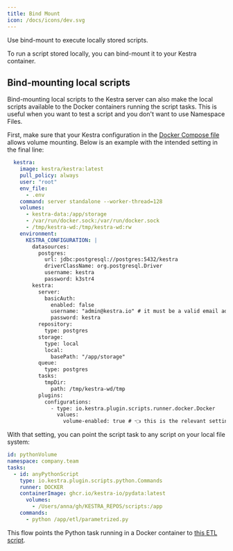 ```yaml
---
title: Bind Mount
icon: /docs/icons/dev.svg
---
```


Use bind-mount to execute locally stored scripts.

To run a script stored locally, you can bind-mount it to your Kestra container.

## Bind-mounting local scripts

Bind-mounting local scripts to the Kestra server can also make the local scripts available to the Docker containers running the script tasks. This is useful when you want to test a script and you don't want to use Namespace Files.

First, make sure that your Kestra configuration in the [Docker Compose file](https://github.com/kestra-io/kestra/blob/develop/docker-compose.yml) allows volume mounting. Below is an example with the intended setting in the final line:

```yaml
  kestra:
    image: kestra/kestra:latest
    pull_policy: always
    user: "root"
    env_file:
      - .env
    command: server standalone --worker-thread=128
    volumes:
      - kestra-data:/app/storage
      - /var/run/docker.sock:/var/run/docker.sock
      - /tmp/kestra-wd:/tmp/kestra-wd:rw
    environment:
      KESTRA_CONFIGURATION: |
        datasources:
          postgres:
            url: jdbc:postgresql://postgres:5432/kestra
            driverClassName: org.postgresql.Driver
            username: kestra
            password: k3str4
        kestra:
          server:
            basicAuth:
              enabled: false
              username: "admin@kestra.io" # it must be a valid email address
              password: kestra
          repository:
            type: postgres
          storage:
            type: local
            local:
              basePath: "/app/storage"
          queue:
            type: postgres
          tasks:
            tmpDir:
              path: /tmp/kestra-wd/tmp
          plugins:
            configurations:
              - type: io.kestra.plugin.scripts.runner.docker.Docker
                values:
                  volume-enabled: true # 👈 this is the relevant setting
```

With that setting, you can point the script task to any script on your local file system:

```yaml
id: pythonVolume
namespace: company.team
tasks:
  - id: anyPythonScript
    type: io.kestra.plugin.scripts.python.Commands
    runner: DOCKER
    containerImage: ghcr.io/kestra-io/pydata:latest
      volumes:
        - /Users/anna/gh/KESTRA_REPOS/scripts:/app
    commands:
      - python /app/etl/parametrized.py
```

This flow points the Python task running in a Docker container to [this ETL script](https://github.com/kestra-io/scripts/blob/main/etl/parametrized.py).
